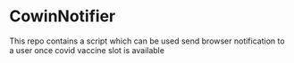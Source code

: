 # CowinNotifier
This repo contains a script which can be used send browser notification to a user once covid vaccine slot is available 
